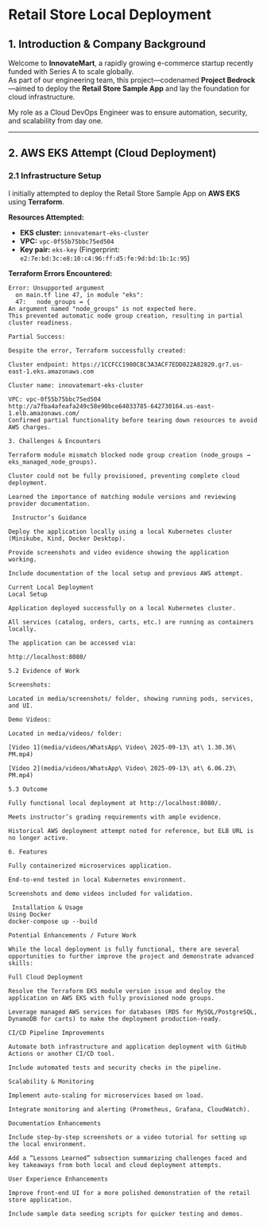 # Retail Store Local Deployment

## 1. Introduction & Company Background

Welcome to **InnovateMart**, a rapidly growing e-commerce startup recently funded with Series A to scale globally.  
As part of our engineering team, this project—codenamed **Project Bedrock**—aimed to deploy the **Retail Store Sample App** and lay the foundation for cloud infrastructure.  

My role as a Cloud DevOps Engineer was to ensure automation, security, and scalability from day one.

---

## 2. AWS EKS Attempt (Cloud Deployment)

### 2.1 Infrastructure Setup

I initially attempted to deploy the Retail Store Sample App on **AWS EKS** using **Terraform**.

**Resources Attempted:**

- **EKS cluster:** `innovatemart-eks-cluster`  
- **VPC:** `vpc-0f55b75bbc75ed504`  
- **Key pair:** `eks-key` (Fingerprint: `e2:7e:bd:3c:e8:10:c4:96:ff:d5:fe:9d:bd:1b:1c:95`)  

**Terraform Errors Encountered:**

```text
Error: Unsupported argument
  on main.tf line 47, in module "eks":
  47:   node_groups = {
An argument named "node_groups" is not expected here.
This prevented automatic node group creation, resulting in partial cluster readiness.

Partial Success:

Despite the error, Terraform successfully created:

Cluster endpoint: https://1CCFCC1980C8C3A3ACF7EDD022A82820.gr7.us-east-1.eks.amazonaws.com

Cluster name: innovatemart-eks-cluster

VPC: vpc-0f55b75bbc75ed504
http://a7fba4afeafa249c58e90bce64033785-642730164.us-east-1.elb.amazonaws.com/
Confirmed partial functionality before tearing down resources to avoid AWS charges.

3. Challenges & Encounters

Terraform module mismatch blocked node group creation (node_groups → eks_managed_node_groups).

Cluster could not be fully provisioned, preventing complete cloud deployment.

Learned the importance of matching module versions and reviewing provider documentation.

 Instructor’s Guidance

Deploy the application locally using a local Kubernetes cluster (Minikube, Kind, Docker Desktop).

Provide screenshots and video evidence showing the application working.

Include documentation of the local setup and previous AWS attempt.

Current Local Deployment
Local Setup

Application deployed successfully on a local Kubernetes cluster.

All services (catalog, orders, carts, etc.) are running as containers locally.

The application can be accessed via:

http://localhost:8080/

5.2 Evidence of Work

Screenshots:

Located in media/screenshots/ folder, showing running pods, services, and UI.

Demo Videos:

Located in media/videos/ folder:

[Video 1](media/videos/WhatsApp\ Video\ 2025-09-13\ at\ 1.30.36\ PM.mp4)

[Video 2](media/videos/WhatsApp\ Video\ 2025-09-13\ at\ 6.06.23\ PM.mp4)

5.3 Outcome

Fully functional local deployment at http://localhost:8080/.

Meets instructor’s grading requirements with ample evidence.

Historical AWS deployment attempt noted for reference, but ELB URL is no longer active.

6. Features

Fully containerized microservices application.

End-to-end tested in local Kubernetes environment.

Screenshots and demo videos included for validation.

 Installation & Usage
Using Docker
docker-compose up --build

Potential Enhancements / Future Work

While the local deployment is fully functional, there are several opportunities to further improve the project and demonstrate advanced skills:

Full Cloud Deployment

Resolve the Terraform EKS module version issue and deploy the application on AWS EKS with fully provisioned node groups.

Leverage managed AWS services for databases (RDS for MySQL/PostgreSQL, DynamoDB for carts) to make the deployment production-ready.

CI/CD Pipeline Improvements

Automate both infrastructure and application deployment with GitHub Actions or another CI/CD tool.

Include automated tests and security checks in the pipeline.

Scalability & Monitoring

Implement auto-scaling for microservices based on load.

Integrate monitoring and alerting (Prometheus, Grafana, CloudWatch).

Documentation Enhancements

Include step-by-step screenshots or a video tutorial for setting up the local environment.

Add a “Lessons Learned” subsection summarizing challenges faced and key takeaways from both local and cloud deployment attempts.

User Experience Enhancements

Improve front-end UI for a more polished demonstration of the retail store application.

Include sample data seeding scripts for quicker testing and demos.


